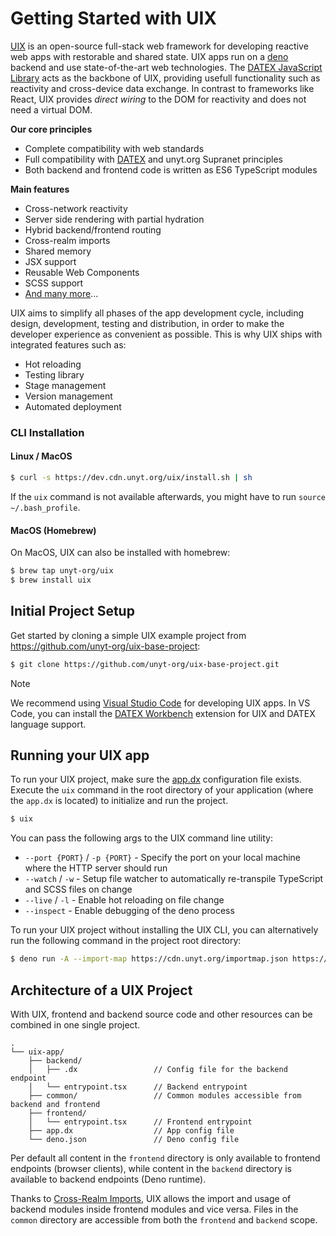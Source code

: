# Getting Started with UIX

[UIX](https://uix.unyt.org) is an open-source full-stack web framework for developing reactive web apps with restorable and shared state.
UIX apps run on a [deno](https://docs.deno.com/runtime/manual) backend and use state-of-the-art web technologies.
The [DATEX JavaScript Library](https://docs.unyt.org/manual/datex/introduction) acts as the backbone of UIX, providing usefull functionality such as reactivity and cross-device data exchange.
In contrast to frameworks like React, UIX provides *direct wiring* to the DOM for reactivity and does not need a virtual DOM.

**Our core principles**
 * Complete compatibility with web standards
 * Full compatibility with [DATEX](https://github.com/unyt-org/datex-specification) and unyt.org Supranet principles
 * Both backend and frontend code is written as ES6 TypeScript modules

**Main features**
 * Cross-network reactivity
 * Server side rendering with partial hydration
 * Hybrid backend/frontend routing
 * Cross-realm imports
 * Shared memory
 * JSX support
 * Reusable Web Components
 * SCSS support
 * [And many more](https://uix.unyt.org)...

UIX aims to simplify all phases of the app development cycle, including design, development, testing and distribution, in order to make the developer experience as convenient as possible. 
This is why UIX ships with integrated features such as:
 * Hot reloading
 * Testing library
 * Stage management
 * Version management
 * Automated deployment

### CLI Installation

#### Linux / MacOS

```bash
$ curl -s https://dev.cdn.unyt.org/uix/install.sh | sh
```
If the `uix` command is not available afterwards, you might have to run `source ~/.bash_profile`.

#### MacOS (Homebrew)

On MacOS, UIX can also be installed with homebrew:
```bash
$ brew tap unyt-org/uix
$ brew install uix
```

## Initial Project Setup

Get started by cloning a simple UIX example project from https://github.com/unyt-org/uix-base-project:
```bash
$ git clone https://github.com/unyt-org/uix-base-project.git
```

> [!NOTE]
> We recommend using [Visual Studio Code](https://code.visualstudio.com/download) for developing UIX apps.
> In VS Code, you can install the [DATEX Workbench](https://marketplace.visualstudio.com/items?itemName=unytorg.datex-workbench) extension
> for UIX and DATEX language support.



## Running your UIX app
To run your UIX project, make sure the [app.dx]() configuration file exists.
Execute the `uix` command in the root directory of your application (where the `app.dx` is located) to initialize and run the project.

```bash
$ uix
```

You can pass the following args to the UIX command line utility:
* `--port {PORT}` / `-p {PORT}` - Specify the port on your local machine where the HTTP server should run
* `--watch` / `-w` - Setup file watcher to automatically re-transpile TypeScript and SCSS files on change
* `--live` / `-l` - Enable hot reloading on file change
* `--inspect` - Enable debugging of the deno process

To run your UIX project without installing the UIX CLI, you can alternatively run the following command in the project root directory:
```bash
$ deno run -A --import-map https://cdn.unyt.org/importmap.json https://cdn.unyt.org/uix/run.ts
```

## Architecture of a UIX Project
With UIX, frontend and backend source code and other resources can be combined in one single project.

```
.
└── uix-app/
    ├── backend/
    │   ├── .dx                 // Config file for the backend endpoint
    │   └── entrypoint.tsx      // Backend entrypoint
    ├── common/                 // Common modules accessible from backend and frontend
    ├── frontend/
    │   └── entrypoint.tsx      // Frontend entrypoint
    ├── app.dx                  // App config file
    └── deno.json               // Deno config file
```

Per default all content in the `frontend` directory is only available to frontend endpoints (browser clients), while content in the `backend` directory is available to backend endpoints (Deno runtime). 

Thanks to [Cross-Realm Imports](./02%20Imports.md#cross-realm-imports), UIX allows the import and usage of backend modules inside frontend modules and vice versa.
Files in the `common` directory are accessible from both the `frontend` and `backend` scope.
